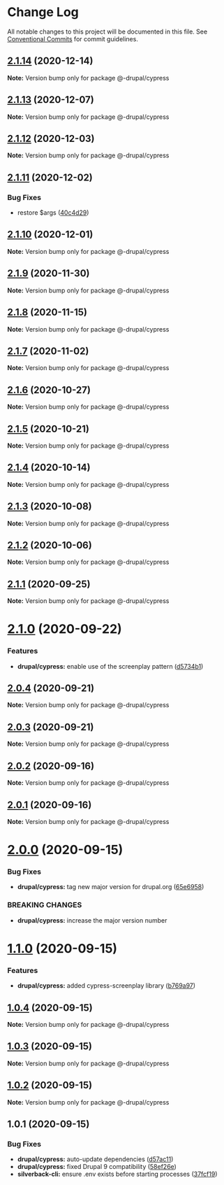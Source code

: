 # Change Log

All notable changes to this project will be documented in this file.
See [Conventional Commits](https://conventionalcommits.org) for commit guidelines.

## [2.1.14](https://github.com/AmazeeLabs/silverback-mono/compare/@-drupal/cypress@2.1.13...@-drupal/cypress@2.1.14) (2020-12-14)

**Note:** Version bump only for package @-drupal/cypress





## [2.1.13](https://github.com/AmazeeLabs/silverback-mono/compare/@-drupal/cypress@2.1.12...@-drupal/cypress@2.1.13) (2020-12-07)

**Note:** Version bump only for package @-drupal/cypress





## [2.1.12](https://github.com/AmazeeLabs/silverback-mono/compare/@-drupal/cypress@2.1.11...@-drupal/cypress@2.1.12) (2020-12-03)

**Note:** Version bump only for package @-drupal/cypress





## [2.1.11](https://github.com/AmazeeLabs/silverback-mono/compare/@-drupal/cypress@2.1.10...@-drupal/cypress@2.1.11) (2020-12-02)


### Bug Fixes

* restore $args ([40c4d29](https://github.com/AmazeeLabs/silverback-mono/commit/40c4d2990f3f87f5184acbe105d5fd635e2a1fee))





## [2.1.10](https://github.com/AmazeeLabs/silverback-mono/compare/@-drupal/cypress@2.1.9...@-drupal/cypress@2.1.10) (2020-12-01)

**Note:** Version bump only for package @-drupal/cypress





## [2.1.9](https://github.com/AmazeeLabs/silverback-mono/compare/@-drupal/cypress@2.1.8...@-drupal/cypress@2.1.9) (2020-11-30)

**Note:** Version bump only for package @-drupal/cypress





## [2.1.8](https://github.com/AmazeeLabs/silverback-mono/compare/@-drupal/cypress@2.1.7...@-drupal/cypress@2.1.8) (2020-11-15)

**Note:** Version bump only for package @-drupal/cypress





## [2.1.7](https://github.com/AmazeeLabs/silverback-mono/compare/@-drupal/cypress@2.1.6...@-drupal/cypress@2.1.7) (2020-11-02)

**Note:** Version bump only for package @-drupal/cypress





## [2.1.6](https://github.com/AmazeeLabs/silverback-mono/compare/@-drupal/cypress@2.1.5...@-drupal/cypress@2.1.6) (2020-10-27)

**Note:** Version bump only for package @-drupal/cypress





## [2.1.5](https://github.com/AmazeeLabs/silverback-mono/compare/@-drupal/cypress@2.1.4...@-drupal/cypress@2.1.5) (2020-10-21)

**Note:** Version bump only for package @-drupal/cypress





## [2.1.4](https://github.com/AmazeeLabs/silverback-mono/compare/@-drupal/cypress@2.1.3...@-drupal/cypress@2.1.4) (2020-10-14)

**Note:** Version bump only for package @-drupal/cypress





## [2.1.3](https://github.com/AmazeeLabs/silverback-mono/compare/@-drupal/cypress@2.1.2...@-drupal/cypress@2.1.3) (2020-10-08)

**Note:** Version bump only for package @-drupal/cypress





## [2.1.2](https://github.com/AmazeeLabs/silverback-mono/compare/@-drupal/cypress@2.1.1...@-drupal/cypress@2.1.2) (2020-10-06)

**Note:** Version bump only for package @-drupal/cypress





## [2.1.1](https://github.com/AmazeeLabs/silverback-mono/compare/@-drupal/cypress@2.1.0...@-drupal/cypress@2.1.1) (2020-09-25)

**Note:** Version bump only for package @-drupal/cypress





# [2.1.0](https://github.com/AmazeeLabs/silverback-mono/compare/@-drupal/cypress@2.0.4...@-drupal/cypress@2.1.0) (2020-09-22)


### Features

* **drupal/cypress:** enable use of the screenplay pattern ([d5734b1](https://github.com/AmazeeLabs/silverback-mono/commit/d5734b10f5b50f0f15ac00330ce180b2c3f36eba))





## [2.0.4](https://github.com/AmazeeLabs/silverback-mono/compare/@-drupal/cypress@2.0.3...@-drupal/cypress@2.0.4) (2020-09-21)

**Note:** Version bump only for package @-drupal/cypress





## [2.0.3](https://github.com/AmazeeLabs/silverback-mono/compare/@-drupal/cypress@2.0.2...@-drupal/cypress@2.0.3) (2020-09-21)

**Note:** Version bump only for package @-drupal/cypress





## [2.0.2](https://github.com/AmazeeLabs/silverback-mono/compare/@-drupal/cypress@2.0.1...@-drupal/cypress@2.0.2) (2020-09-16)

**Note:** Version bump only for package @-drupal/cypress





## [2.0.1](https://github.com/AmazeeLabs/silverback-mono/compare/@-drupal/cypress@2.0.0...@-drupal/cypress@2.0.1) (2020-09-16)

**Note:** Version bump only for package @-drupal/cypress





# [2.0.0](https://github.com/AmazeeLabs/silverback-mono/compare/@-drupal/cypress@1.1.0...@-drupal/cypress@2.0.0) (2020-09-15)


### Bug Fixes

* **drupal/cypress:** tag new major version for drupal.org ([65e6958](https://github.com/AmazeeLabs/silverback-mono/commit/65e6958111e48f52cbabe98e9874af742e7aa175))


### BREAKING CHANGES

* **drupal/cypress:** increase the major version number





# [1.1.0](https://github.com/AmazeeLabs/silverback-mono/compare/@-drupal/cypress@1.0.4...@-drupal/cypress@1.1.0) (2020-09-15)


### Features

* **drupal/cypress:** added cypress-screenplay library ([b769a97](https://github.com/AmazeeLabs/silverback-mono/commit/b769a976d73f355ebd3ed55e9842ac840e86a8a1))





## [1.0.4](https://github.com/AmazeeLabs/silverback-mono/compare/@-drupal/cypress@1.0.3...@-drupal/cypress@1.0.4) (2020-09-15)

**Note:** Version bump only for package @-drupal/cypress





## [1.0.3](https://github.com/AmazeeLabs/silverback-mono/compare/@-drupal/cypress@1.0.2...@-drupal/cypress@1.0.3) (2020-09-15)

**Note:** Version bump only for package @-drupal/cypress





## [1.0.2](https://github.com/AmazeeLabs/silverback-mono/compare/@-drupal/cypress@1.0.1...@-drupal/cypress@1.0.2) (2020-09-15)

**Note:** Version bump only for package @-drupal/cypress





## 1.0.1 (2020-09-15)


### Bug Fixes

* **drupal/cypress:** auto-update dependencies ([d57ac11](https://github.com/AmazeeLabs/silverback-mono/commit/d57ac11a0b0dabb57c88ca50dc4c8fc4cf6fda26))
* **drupal/cypress:** fixed Drupal 9 compatibility ([58ef26e](https://github.com/AmazeeLabs/silverback-mono/commit/58ef26e4c3db05f49485720beb2046970a04f961))
* **silverback-cli:** ensure .env exists before starting processes ([37fcf19](https://github.com/AmazeeLabs/silverback-mono/commit/37fcf19c8c3acb97d2247a739aa5469fb79e5e5f))
